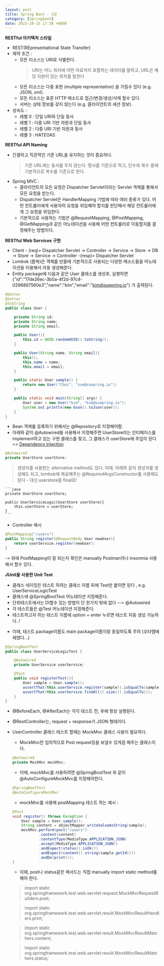 ```yaml
---
layout: post
title: Spring Boot - 2강
category: [Springboot]
date: 2023-10-15 17:38 +0800
---
```


**RESTful 아키텍처 스타일**
- REST(REpresentational State Transfer) 
- 제약 조건 :
    - 모든 리소스는 URI로 식별한다. 
        > URI는 어느 위치에 어떤 자료까지 포함하는 데이터를 말하고, URL은 해당 자원이 있는 위치를 말한다
    - 모든 리소스는 다중 표현 (multiple representation) 을 가질수 있다 (e.g. JSON, xml).
    - 모든 리소스는 표준 HTTP 메소드로 접근/변경/생성/삭제 할수 있다. 
    - 서버는 상태 정보를 갖지 않는다 (e.g. 클라이언트의 세션 정보). 
- 성숙도 : 
    - 레벨 0 : 단일 URI와 단일 동사
    - 레벨 1 : 다중 URI 기반 자원과 단일 동사
    - 레벨 2 : 다중 URI 기반 자원과 동사
    - 레벨 3 : HATEOAS

**RESTful API Naming**
- 간결하고 직관적인 기준 URL을 유지하는 것이 중요하다.
    > 기준 URL에는 동사를 두지 않는다. 
    > 명사를 기준으로 하고, 단수와 복수 중에 기본적으로 복수를 기준으로 한다. 
- Spring MVC : 
    - 클라이언트의 모든 요청은 Dispatcher Servlet이라는 Servlet 객체를 통해서 모든 요청을 받는다.
    - Dispatcher Servlet은 HandlerMapping 기법에 따라 여러 종류가 있다. 어떤 컨트롤러에게 사용자의 요청을 위임해야 할지를 판단해서 해당 컨트롤러에게 그 요청을 위임한다. 
    - 기본적으로 사용하는 기법은 @RequestMapping, @PostMapping, @GetMapping과 같은 어노테이션을 사용해 어떤 컨트롤러로 이동할지를 결정해주는 방법이다. 

**RESTful Web Services 구현**
- Client - (req)> Dispatcher Servlet ->  Controller -> Service -> Store -> DB -> Store -> Service -> Controller -(resp)> Dispatcher Servlet
- Lombok (롬복)은 객체를 만들때 기본적으로 사용되는 다양한 메소드들을 어노테이션을 이용해서 자동 생성해준다. 
- Entity package에 다음과 같은 User 클래스를 생성후, 실행하면 {"id":"17de26ec-3b0a-4f2d-97c4-0296867560e3","name":"kim","email":"kim@suepring.io"} 가 출력된다. 
```java
@Getter
@Setter
@ToString
public class User {

    private String id;
    private String name;
    private String email;

    public User(){
        this.id = UUID.randomUUID().toString();
    }

    public User(String name, String email){
        this();
        this.name = name;
        this.email = email;
    }

    public static User sample() {
        return new User("Choi", "sue@suepring.io");
    }

    public static void main(String[] args) {
        User user = new User("kim", "kim@suepring.io");
        System.out.println(new Gson().toJson(user));
    }
}
```
- Bean 객체를 등록하기 위해서는 @Repository로 지정해야함. 
- 아래와 같이 @Autowired을 사용해서 지정해주면 UserStore라는 인터페이스를 implement하고 있는 구현 클래스를 찾고, 그 클래스가 userStore에 주입이 된다 => <u>Dependency Injection</u>
```java
@Autowired
private UserStore userStore;
```
> 생성자를 사용한는 alternative method도 있다. 이때, 아래와 같이 생성자를 생성해도 되고, lombok에 제공해주는 @RequiredArgsConstructor를 사용해도 된다 - 대신 userstore을 final로!

    ```java
    private UserStore userStore;
        
    public UserServiceLogic(UserStore userStore){
        this.userStore = userStore;
    }
    ```

- Controller 예시
```java
@PostMapping("/users")
public String register(@RequestBody User newUser){
    return userService.register(newUser);
}
```
-> 위에 PostMapping이 잘 되는지 확인은 manually Postman이나 insomnia 사용해서 할수 있다. 

**JUnit을 사용한 Unit Test**
- 클래스 네이밍은 테스트 하려는 클래스 이름 뒤에 Test만 붙이면 된다 , e.g. UserServiceLogicTest 
- 클래스에 @SpringBootTest 어노테이션 지정해준다.
- 단위테스트에서는 DI할수 있는 방법이 단 한가지 밖에 없다 --> @Autowired
- 각 테스트들은 @Test 어노테이션 지정해준다.
- 테스트하고자 하는 테스트 이름에 option + enter 누르면 테스트 자동 생성 가능하다..!
* 이때, 테스트 package이름도 main package이름이랑 동일하도록 주의 (오타땜에 헤맸다...)
```java
@SpringBootTest
public class UserServiceLogicTest {

    @Autowired
    private UserService userService;

    @Test
    public void registerTest(){
        User sample = User.sample();
        assertThat(this.userService.register(sample)).isEqualTo(sample.getId());
        assertThat(this.userService.findAll().size()).isEqualTo(1);
    }
} 
```
- @BeforeEach, @AfterEach는 각각 테스트 전, 후에 항상 실행된다. 
- @RestController는, request + response가 JSON 형태이다. 
- UserController 클래스 테스트 할때는 MockMvc 클래스 사용이 필요하다.
    - MockMvc란 임의적으로 Post request등을 보낼수 있게끔 해주는 클래스이다. 
    ```java
    @Autowired
    private MockMvc mockMvc;
    ```
    - 이때, mockMvc를 사용하려면 @SpringBootTest 와 같이 @AutoConfigureMockMvc를 지정해야한다. 
    ```java
    @SpringBootTest
    @AutoConfigureMockMvc
    ```
    - mockMvc를 사용해 postMapping 테스트 하는 예시 : 
    ```java
    @Test
    void register() throws Exception {
        User sample = User.sample();
        String content = objectMapper.writeValueAsString(sample);
        mockMvc.perform(post("/users")
                .content(content)
                .contentType(MediaType.APPLICATION_JSON)
                .accept(MediaType.APPLICATION_JSON))
                .andExpect(status().isOk())
                .andExpect(content().string(sample.getId()))
                .andDo(print());
    }
    ```
    - 이때, post나 status같은 메서드는 직접 manually import static method를 해야 한다. 
    
    > import static org.springframework.test.web.servlet.request.MockMvcRequestBuilders.post; 

    > import static org.springframework.test.web.servlet.result.MockMvcResultHandlers.print; 

    > import static org.springframework.test.web.servlet.result.MockMvcResultMatchers.content; 

    > import static org.springframework.test.web.servlet.result.MockMvcResultMatchers.status;